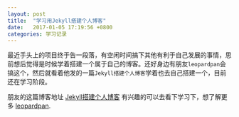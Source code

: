 ```yaml
---
layout: post
title:  "学习用Jekyll搭建个人博客"
date:   2017-01-05 17:19:56 +0800
categories: 学习记录
---
```

最近手头上的项目终于告一段落，有空闲时间搞下其他有利于自己发展的事情，思前想后觉得是时候学着搭建一个属于自己的博客。还好身边有朋友`leopardpan`会搞这个，然后就看着他发的一篇`Jekyll搭建个人博客`学着也去自己搭建一个，目前还在学习阶段。

朋友的这篇博客地址 [Jekyll搭建个人博客] 有兴趣的可以去看下学习下，想了解更多 [leopardpan]. 

[Jekyll搭建个人博客]: http://baixin.io/2016/10/jekyll_tutorials1/
[leopardpan]:   http://baixin.io

